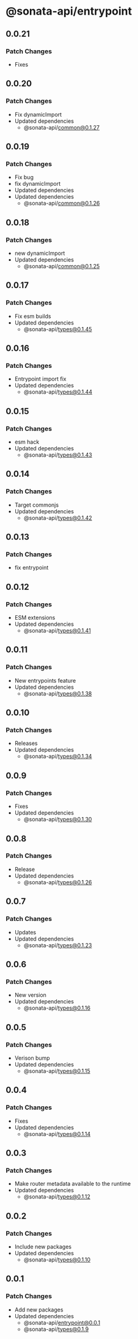 # @sonata-api/entrypoint

## 0.0.21

### Patch Changes

- Fixes

## 0.0.20

### Patch Changes

- Fix dynamicImport
- Updated dependencies
  - @sonata-api/common@0.1.27

## 0.0.19

### Patch Changes

- Fix bug
- fix dynamicImport
- Updated dependencies
- Updated dependencies
  - @sonata-api/common@0.1.26

## 0.0.18

### Patch Changes

- new dynamicImport
- Updated dependencies
  - @sonata-api/common@0.1.25

## 0.0.17

### Patch Changes

- Fix esm builds
- Updated dependencies
  - @sonata-api/types@0.1.45

## 0.0.16

### Patch Changes

- Entrypoint import fix
- Updated dependencies
  - @sonata-api/types@0.1.44

## 0.0.15

### Patch Changes

- esm hack
- Updated dependencies
  - @sonata-api/types@0.1.43

## 0.0.14

### Patch Changes

- Target commonjs
- Updated dependencies
  - @sonata-api/types@0.1.42

## 0.0.13

### Patch Changes

- fix entrypoint

## 0.0.12

### Patch Changes

- ESM extensions
- Updated dependencies
  - @sonata-api/types@0.1.41

## 0.0.11

### Patch Changes

- New entrypoints feature
- Updated dependencies
  - @sonata-api/types@0.1.38

## 0.0.10

### Patch Changes

- Releases
- Updated dependencies
  - @sonata-api/types@0.1.34

## 0.0.9

### Patch Changes

- Fixes
- Updated dependencies
  - @sonata-api/types@0.1.30

## 0.0.8

### Patch Changes

- Release
- Updated dependencies
  - @sonata-api/types@0.1.26

## 0.0.7

### Patch Changes

- Updates
- Updated dependencies
  - @sonata-api/types@0.1.23

## 0.0.6

### Patch Changes

- New version
- Updated dependencies
  - @sonata-api/types@0.1.16

## 0.0.5

### Patch Changes

- Verison bump
- Updated dependencies
  - @sonata-api/types@0.1.15

## 0.0.4

### Patch Changes

- Fixes
- Updated dependencies
  - @sonata-api/types@0.1.14

## 0.0.3

### Patch Changes

- Make router metadata available to the runtime
- Updated dependencies
  - @sonata-api/types@0.1.12

## 0.0.2

### Patch Changes

- Include new packages
- Updated dependencies
  - @sonata-api/types@0.1.10

## 0.0.1

### Patch Changes

- Add new packages
- Updated dependencies
  - @sonata-api/entrypoint@0.0.1
  - @sonata-api/types@0.1.9
